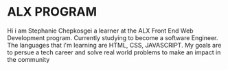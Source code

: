 # ALX PROGRAM
Hi i am Stephanie Chepkosgei a learner at the ALX Front End Web Development program.
Currently studying to become a software Engineer.
The languages that i'm learning are HTML, CSS, JAVASCRIPT.
My goals are to persue a tech career  and solve real world problems to make an impact in the community 





